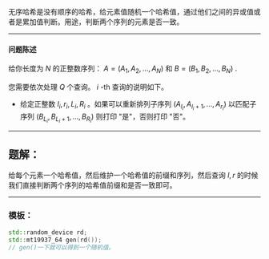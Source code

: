 无序哈希是没有顺序的哈希，给元素值随机一个哈希值，通过他们之间的异或值或者是累加值判断。用途，判断两个序列的元素是否一致。

---


#### 问题陈述

给你长度为 $N$ 的正整数序列： $A=(A_1,A_2,\ldots,A_N)$ 和 $B=(B_1,B_2,\ldots,B_N)$ .

您需要依次处理 $Q$ 个查询。 $i$ -th 查询的说明如下。

- 给定正整数 $l_i,r_i,L_i,R_i$ 。如果可以重新排列子序列 $(A_{l_i},A_{l_i+1},\ldots,A_{r_i})$ 以匹配子序列 $(B_{L_i},B_{L_i+1},\ldots,B_{R_i})$ 则打印 "是"，否则打印 "否"。

---

## 题解：

给每个元素一个哈希值，然后维护一个哈希值的前缀和序列，然后查询 $l, r$ 的时候我们直接判断两个序列的哈希值前缀和是否一致即可。

---

### 模板：

```cpp
std::random_device rd;
std::mt19937_64 gen(rd());
// gen()一下就可以得到一个随机值。
```


